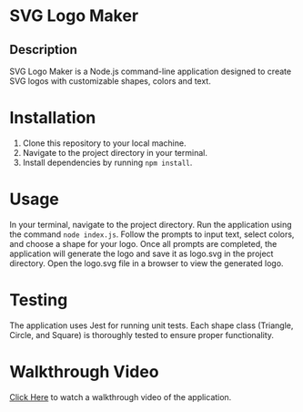 # SVG Logo Maker

## Description

SVG Logo Maker is a Node.js command-line application designed to create SVG logos with customizable shapes, colors and text.

# Installation

1. Clone this repository to your local machine.
2. Navigate to the project directory in your terminal.
3. Install dependencies by running `npm install`.

# Usage

In your terminal, navigate to the project directory.
Run the application using the command `node index.js`.
Follow the prompts to input text, select colors, and choose a shape for your logo.
Once all prompts are completed, the application will generate the logo and save it as logo.svg in the project directory.
Open the logo.svg file in a browser to view the generated logo.

# Testing

The application uses Jest for running unit tests. Each shape class (Triangle, Circle, and Square) is thoroughly tested to ensure proper functionality.

# Walkthrough Video

[Click Here](https://drive.google.com/file/d/1FeuGs9ZV9b-_oa2eol-UJ5SI3p3qM0_U/view?usp=sharing) to watch a walkthrough video of the application.
